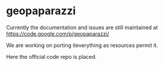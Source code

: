 geopaparazzi
============

Currently the documentation and issues are still maintained at https://code.google.com/p/geopaparazzi/

We are working on porting iteverything as resources permit it.

Here the official code repo is placed. 

